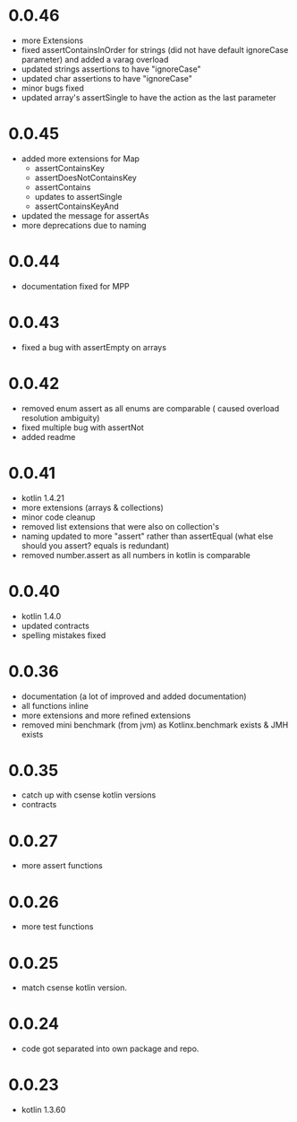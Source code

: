 # 0.0.46

- more Extensions
- fixed assertContainsInOrder for strings (did not have default ignoreCase parameter) and added a varag overload
- updated strings assertions to have "ignoreCase"
- updated char assertions to have "ignoreCase"
- minor bugs fixed
- updated array's assertSingle to have the action as the last parameter

# 0.0.45

- added more extensions for Map
    - assertContainsKey
    - assertDoesNotContainsKey
    - assertContains
    - updates to assertSingle
    - assertContainsKeyAnd
- updated the message for assertAs
- more deprecations due to naming

# 0.0.44

- documentation fixed for MPP

# 0.0.43

- fixed a bug with assertEmpty on arrays

# 0.0.42

- removed enum assert as all enums are comparable ( caused overload resolution ambiguity)
- fixed multiple bug with assertNot
- added readme

# 0.0.41

- kotlin 1.4.21
- more extensions (arrays & collections)
- minor code cleanup
- removed list extensions that were also on collection's
- naming updated to more "assert" rather than assertEqual (what else should you assert? equals is redundant)
- removed number.assert as all numbers in kotlin is comparable

# 0.0.40

- kotlin 1.4.0
- updated contracts
- spelling mistakes fixed

# 0.0.36

- documentation (a lot of improved and added documentation)
- all functions inline
- more extensions and more refined extensions
- removed mini benchmark (from jvm) as Kotlinx.benchmark exists & JMH exists

# 0.0.35

- catch up with csense kotlin versions
- contracts

# 0.0.27

- more assert functions

# 0.0.26

- more test functions

# 0.0.25

- match csense kotlin version.

# 0.0.24

- code got separated into own package and repo.

# 0.0.23

- kotlin 1.3.60